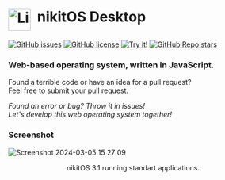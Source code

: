 <h1> <img src="https://raw.githubusercontent.com/Nikoscocos/nikitOS/3.1-rc/favicon.ico" alt="LiveSplit" height="45" width="45" align="top"/>&nbsp;&nbsp;nikitOS Desktop</h1>

[![GitHub issues](https://img.shields.io/github/issues/Nikoscocos/nikitOS.svg)](https://github.com/Nikoscocos/nikitOS/issues)
[![GitHub license](https://img.shields.io/badge/license-MIT-blue.svg)](https://raw.githubusercontent.com/LiveSplit/LiveSplit/3.1-rc/LICENSE)
[![Try it!](https://img.shields.io/badge/try_it-os.fursenko.space-blue)](https://os.fursenko.space)
[![GitHub Repo stars](https://img.shields.io/github/stars/Nikoscocos/nikitOS)](https://github.com/Nikoscocos/nikitOS)

### Web-based operating system, written in JavaScript.

Found a terrible code or have an idea for a pull request?<br>Feel free to submit your pull request.

*Found an error or bug? Throw it in issues!*<br>
*Let's develop this web operating system together!*

### Screenshot
![Screenshot 2024-03-05 15 27 09](https://github.com/Nikoscocos/nikitOS/assets/77122703/8d1bfea5-9dc3-42dd-9c83-ebf88c985bf8)
<p align="center">nikitOS 3.1 running standart applications.</p>
